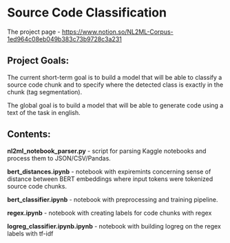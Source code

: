 # Source Code Classification
The project page - https://www.notion.so/NL2ML-Corpus-1ed964c08eb049b383c73b9728c3a231

## Project Goals:

The current short-term goal is to build a model that will be able to classify a source code chunk and to specify where the detected class is exactly in the chunk (tag segmentation).

The global goal is to build a model that will be able to generate code using a text of the task in english.

## Contents:
__nl2ml_notebook_parser.py__ - script for parsing Kaggle notebooks and process them to JSON/CSV/Pandas.

__bert_distances.ipynb__ - notebook with expiremints concerning sense of distance between BERT embeddings where input tokens were tokenized source code chunks.

__bert_classifier.ipynb__ - notebook with preprocessing and training pipeline.

__regex.ipynb__ - notebook with creating labels for code chunks with regex

__logreg_classifier.ipynb.ipynb__ - notebook with building logreg on the regex labels with tf-idf

